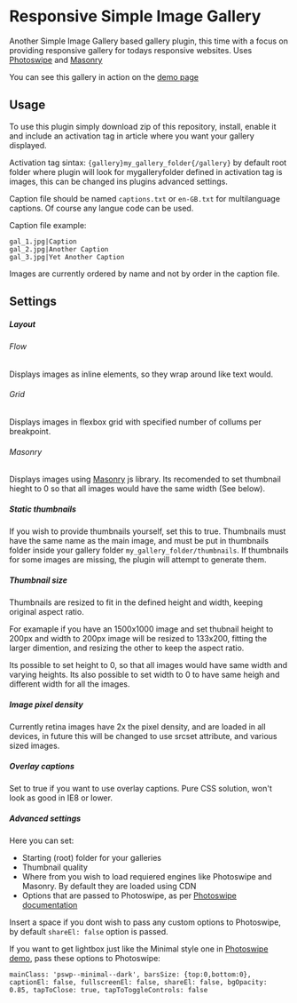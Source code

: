 # Responsive Simple Image Gallery
Another Simple Image Gallery based gallery plugin, this time with a focus on providing responsive gallery for todays responsive websites.
Uses [Photoswipe](http://photoswipe.com/) and [Masonry](http://masonry.desandro.com/)

You can see this gallery in action on the [demo page](https://rsig.martinkus.eu/)

## Usage
To use this plugin simply download zip of this repository, install, enable it and include an activation tag in article where you want your gallery displayed.

Activation tag sintax:
`{gallery}my_gallery_folder{/gallery}`
by default root folder where plugin will look for mygalleryfolder defined in activation tag is images, this can be changed ins plugins advanced settings.

Caption file should be named `captions.txt` or `en-GB.txt` for multilanguage captions. Of course any langue code can be used.

Caption file example:
```
gal_1.jpg|Caption
gal_2.jpg|Another Caption
gal_3.jpg|Yet Another Caption
```
Images are currently ordered by name and not by order in the caption file.

## Settings
##### Layout
###### Flow
Displays images as inline elements, so they wrap around like text would.

###### Grid
Displays images in flexbox grid with specified number of collums per breakpoint.

###### Masonry
Displays images using [Masonry](http://masonry.desandro.com/) js library. Its recomended to set thumbnail hieght to 0 so that all images would have the same width (See below).

##### Static thumbnails
If you wish to provide thumbnails yourself, set this to true.
Thumbnails must have the same name as the main image, and must be put in thumbnails folder inside your gallery folder `my_gallery_folder/thumbnails`. If thumbnails for some images are missing, the plugin will attempt to generate them.

##### Thumbnail size
Thumbnails are resized to fit in the defined height and width, keeping original aspect ratio.

For examaple if you have an 1500x1000 image and set thubnail height to 200px and width to 200px image will be resized to 133x200, fitting the larger dimention, and resizing the other to keep the aspect ratio.

Its possible to set height to 0, so that all images would have same width and varying heights. Its also possible to set width to 0 to have same heigh and different width for all the images.

##### Image pixel density
Currently retina images have 2x the pixel density, and are loaded in all devices, in future this will be changed to use srcset attribute, and various sized images.

##### Overlay captions
Set to true if you want to use overlay captions. Pure CSS solution, won't look as good in IE8 or lower. 

##### Advanced settings
Here you can set:
* Starting (root) folder for your galleries
* Thumbnail quality
* Where from you wish to load requiered engines like Photoswipe and Masonry. By default they are loaded using CDN
* Options that are passed to Photoswipe, as per [Photoswipe documentation](http://photoswipe.com/documentation/options.html) 

Insert a space if you dont wish to pass any custom options to Photoswipe, by default `shareEl: false` option is passed.

If you want to get lightbox just like the Minimal style one in [Photoswipe demo](http://photoswipe.com/), pass these options to Photoswipe: 

`mainClass: 'pswp--minimal--dark', barsSize: {top:0,bottom:0}, captionEl: false, fullscreenEl: false, shareEl: false, bgOpacity: 0.85, tapToClose: true, tapToToggleControls: false`
